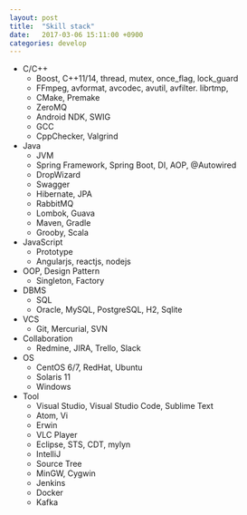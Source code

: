 ```yaml
---
layout: post
title:  "Skill stack"
date:   2017-03-06 15:11:00 +0900
categories: develop
---
```

- C/C++
  - Boost, C++11/14, thread, mutex, once_flag, lock_guard
  - FFmpeg, avformat, avcodec, avutil, avfilter. librtmp,
  - CMake, Premake
  - ZeroMQ
  - Android NDK, SWIG
  - GCC
  - CppChecker, Valgrind
- Java
  - JVM
  - Spring Framework, Spring Boot, DI, AOP, @Autowired
  - DropWizard
  - Swagger
  - Hibernate, JPA
  - RabbitMQ
  - Lombok, Guava
  - Maven, Gradle
  - Grooby, Scala
- JavaScript
  - Prototype
  - Angularjs, reactjs, nodejs
- OOP, Design Pattern
  - Singleton, Factory
- DBMS
  - SQL
  - Oracle, MySQL, PostgreSQL, H2, Sqlite
- VCS
  - Git, Mercurial, SVN
- Collaboration
  - Redmine, JIRA, Trello, Slack
- OS
  - CentOS 6/7, RedHat, Ubuntu
  - Solaris 11
  - Windows
- Tool
  - Visual Studio, Visual Studio Code, Sublime Text
  - Atom, Vi
  - Erwin
  - VLC Player
  - Eclipse, STS, CDT, mylyn
  - IntelliJ
  - Source Tree
  - MinGW, Cygwin
  - Jenkins
  - Docker
  - Kafka
